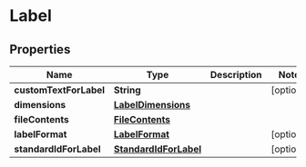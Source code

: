 # Label

## Properties
Name | Type | Description | Notes
------------ | ------------- | ------------- | -------------
**customTextForLabel** | **String** |  |  [optional]
**dimensions** | [**LabelDimensions**](LabelDimensions.md) |  | 
**fileContents** | [**FileContents**](FileContents.md) |  | 
**labelFormat** | [**LabelFormat**](LabelFormat.md) |  |  [optional]
**standardIdForLabel** | [**StandardIdForLabel**](StandardIdForLabel.md) |  |  [optional]
